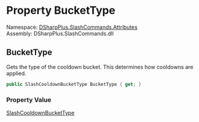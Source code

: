 # Property BucketType

Namespace: [DSharpPlus.SlashCommands.Attributes](DSharpPlus.SlashCommands.Attributes.md)  
Assembly: DSharpPlus.SlashCommands.dll

## <a id="DSharpPlus_SlashCommands_Attributes_SlashCooldownAttribute_BucketType"></a>BucketType

Gets the type of the cooldown bucket. This determines how cooldowns are applied.

```csharp
public SlashCooldownBucketType BucketType { get; }
```

### Property Value

[SlashCooldownBucketType](DSharpPlus.SlashCommands.Attributes.SlashCooldownBucketType.md)


